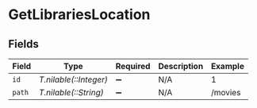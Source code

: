 # GetLibrariesLocation


## Fields

| Field                  | Type                   | Required               | Description            | Example                |
| ---------------------- | ---------------------- | ---------------------- | ---------------------- | ---------------------- |
| `id`                   | *T.nilable(::Integer)* | :heavy_minus_sign:     | N/A                    | 1                      |
| `path`                 | *T.nilable(::String)*  | :heavy_minus_sign:     | N/A                    | /movies                |